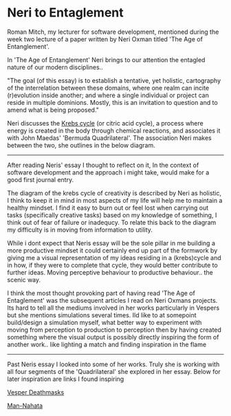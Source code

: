<!-- Autotelic, Software Development, Roman Mitch, Neri Oxman, The Age of Entanglement, Krebs Cycle, Biology, Mindset, Behaviour, Art, Design -->
# Neri to Entaglement
Roman Mitch, my lecturer for software development, mentioned during the week two lecture of a paper written by Neri Oxman titled 'The Age of Entanglement'.

In 'The Age of Entanglement' Neri brings to our attention the entagled nature of our modern disciplines..

"The goal (of this essay) is to establish a tentative, yet holistic, cartography of the interrelation between these domains, where one realm can incite (r)evolution inside another; and where a single individual or project can reside in multiple dominions. Mostly, this is an invitation to question and to amend what is being proposed."

Neri discusses the [Krebs cycle](https://en.m.wikipedia.org/wiki/Citric_acid_cycle) (or citric acid cycle), a process where energy is created in the body through chemical reactions, and associates it with John Maedas' 'Bermuda Quadrilateral'. The association Neri makes between the two, she outlines in the below diagram.

-----

After reading Neris' essay I thought to reflect on it, In the context of software development and the approach i might take, would make for a good first journal entry.

The diagram of the krebs cycle of creativity is described by Neri as holistic, I think to keep it in mind in most aspects of my life will help me to maintain a healthy mindset. I find it easy to burn out or feel lost when carrying out tasks (specifically creative tasks) based on my knowledge of something, I think out of fear of failure or inadequcy. To relate this back to the diagram my difficulty is in moving from information to utility.

While i dont expect that Neris essay will be the sole pillar in me building a more productive mindset it could certainly end up part of the formwork by giving me a visual representation of my ideas residing in a (krebs)cycle and in how, if they were to complete that cycle, they would better contribute to further ideas. Moving perceptive behaviour to productive behaviour.. the scenic way.

I think the most thought provoking part of having read 'The Age of Entaglement' was the subsequent articles I read on Neri Oxmans projects. Its hard to tell all the mediums involved in her works particularly in Vespers but she mentions simulations several times. Ild like to at somepoint build/design a simulation myself, what better way to experiment with moving from perception to production to perception then by having created something where the visual output is possibly directly inspiring the form of another work.. like lighting a match and finding inspiration in the flame

------

Past Neris essay I looked into some of her works. Truly she is working with all four segments of the 'Quadrilateral' she explored in her essay. Below for later inspiration are links I found inspiring

[Vesper Deathmasks](https://oxman.com/projects/vespers-ii)

[Man-Nahata](https://oxman.com/projects/man-nahata) 